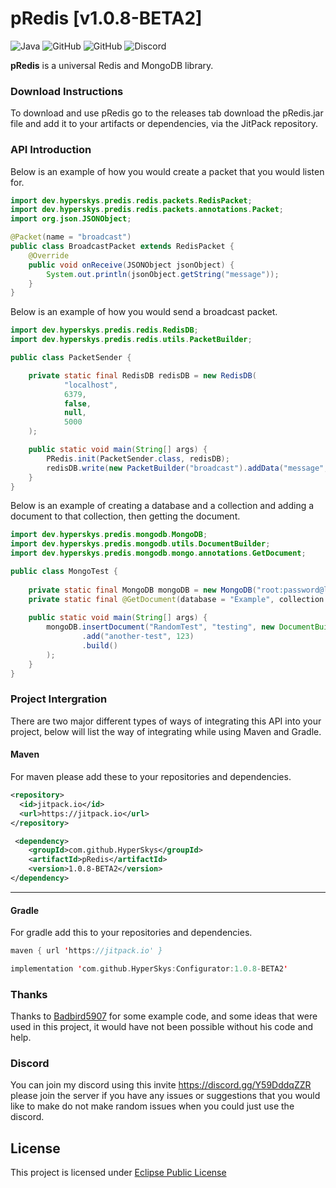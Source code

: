 # pRedis [v1.0.8-BETA2]

![Java](https://img.shields.io/badge/java-%23ED8B00.svg?style=for-the-badge&logo=java&logoColor=white)
![GitHub](https://img.shields.io/github/languages/code-size/HyperSkys/pRedis?color=cyan&label=Size&labelColor=000000&logo=GitHub&style=for-the-badge)
![GitHub](https://img.shields.io/github/license/HyperSkys/pRedis?color=violet&logo=GitHub&labelColor=000000&style=for-the-badge)
![Discord](https://img.shields.io/discord/898154272636678196?color=5865F2&label=Discord&logo=Discord&labelColor=23272a&style=for-the-badge)

**pRedis** is a universal Redis and MongoDB library.

### Download Instructions

To download and use pRedis go to the releases tab download the 
pRedis.jar file and add it to your artifacts or dependencies, via the JitPack repository.

### API Introduction

Below is an example of how you would create a packet that you would listen for.

```java
import dev.hyperskys.predis.redis.packets.RedisPacket;
import dev.hyperskys.predis.redis.packets.annotations.Packet;
import org.json.JSONObject;

@Packet(name = "broadcast")
public class BroadcastPacket extends RedisPacket {
    @Override
    public void onReceive(JSONObject jsonObject) {
        System.out.println(jsonObject.getString("message"));
    }
}
```

Below is an example of how you would send a broadcast packet.

```java
import dev.hyperskys.predis.redis.RedisDB;
import dev.hyperskys.predis.redis.utils.PacketBuilder;

public class PacketSender {

    private static final RedisDB redisDB = new RedisDB(
            "localhost",
            6379,
            false,
            null,
            5000
    );

    public static void main(String[] args) {
        PRedis.init(PacketSender.class, redisDB);
        redisDB.write(new PacketBuilder("broadcast").addData("message", "Hello, World!").build());
    }
}
```

Below is an example of creating a database and a collection and adding a document to that collection, then getting the document.

```java
import dev.hyperskys.predis.mongodb.MongoDB;
import dev.hyperskys.predis.mongodb.utils.DocumentBuilder;
import dev.hyperskys.predis.mongodb.mongo.annotations.GetDocument;

public class MongoTest {
    
    private static final MongoDB mongoDB = new MongoDB("root:password@localhost:27017");
    private static final @GetDocument(database = "Example", collection = "Example1", key = "Test") Document document;
    
    public static void main(String[] args) {
        mongoDB.insertDocument("RandomTest", "testing", new DocumentBuilder("test", "test")
                .add("another-test", 123)
                .build()
        );
    }
}
```

### Project Intergration

There are two major different types of ways of integrating this API into your project, below will list the way of integrating while using Maven and Gradle.


#### Maven
For maven please add these to your repositories and dependencies.
```xml
<repository>
  <id>jitpack.io</id>
  <url>https://jitpack.io</url>
</repository>
``` 
```xml
 <dependency>
    <groupId>com.github.HyperSkys</groupId>
    <artifactId>pRedis</artifactId>
    <version>1.0.8-BETA2</version>
</dependency>
```

-----------------------

#### Gradle
For gradle add this to your repositories and dependencies.
```kotlin
maven { url 'https://jitpack.io' }
```
```kotlin
implementation 'com.github.HyperSkys:Configurator:1.0.8-BETA2'
```

### Thanks

Thanks to [Badbird5907](https://www.github.com/Badbird5907) for some example code, and some ideas that were used in this project, it would have not been possible without his code and help.

### Discord

You can join my discord using this invite https://discord.gg/Y59DddqZZR please join the server if you have any issues or suggestions that you would like to make do not make random issues when you could just use the discord.

## License
This project is licensed under [Eclipse Public License](https://github.com/HyperSkys/pRedis/blob/main/LICENSE)
